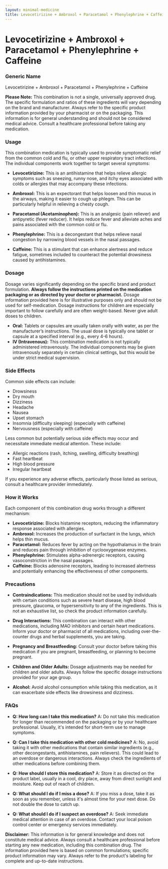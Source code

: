 ```yaml
---
layout: minimal-medicine
title: Levocetirizine + Ambroxol + Paracetamol + Phenylephrine + Caffeine
---
```


# Levocetirizine + Ambroxol + Paracetamol + Phenylephrine + Caffeine
### Generic Name
Levocetirizine + Ambroxol + Paracetamol + Phenylephrine + Caffeine

**Please Note:** This combination is not a single, universally approved drug.  The specific formulation and ratios of these ingredients will vary depending on the brand and manufacturer.  Always refer to the specific product information provided by your pharmacist or on the packaging. This information is for general understanding and should not be considered medical advice.  Consult a healthcare professional before taking any medication.


### Usage

This combination medication is typically used to provide symptomatic relief from the common cold and flu, or other upper respiratory tract infections.  The individual components work together to target several symptoms:

* **Levocetirizine:** This is an antihistamine that helps relieve allergic symptoms such as sneezing, runny nose, and itchy eyes associated with colds or allergies that may accompany these infections.

* **Ambroxol:** This is an expectorant that helps loosen and thin mucus in the airways, making it easier to cough up phlegm.  This can be particularly helpful in relieving a chesty cough.

* **Paracetamol (Acetaminophen):** This is an analgesic (pain reliever) and antipyretic (fever reducer). It helps reduce fever and alleviate aches and pains associated with the common cold or flu.

* **Phenylephrine:** This is a decongestant that helps relieve nasal congestion by narrowing blood vessels in the nasal passages.

* **Caffeine:** This is a stimulant that can enhance alertness and reduce fatigue, sometimes included to counteract the potential drowsiness caused by antihistamines.


### Dosage

Dosage varies significantly depending on the specific brand and product formulation.  **Always follow the instructions printed on the medication packaging or as directed by your doctor or pharmacist.**  Dosage information provided here is for illustrative purposes only and should not be used for self-medication.  Dosage instructions for children are especially important to follow carefully and are often weight-based. Never give adult doses to children.

* **Oral:**  Tablets or capsules are usually taken orally with water, as per the manufacturer’s instructions.  The usual dose is typically one tablet or capsule at a specified interval (e.g., every 4-6 hours).
* **IV (Intravenous):** This combination medication is not typically administered intravenously. The individual components may be given intravenously separately in certain clinical settings, but this would be under strict medical supervision.


### Side Effects

Common side effects can include:

* Drowsiness
* Dry mouth
* Dizziness
* Headache
* Nausea
* Upset stomach
* Insomnia (difficulty sleeping) (especially with caffeine)
* Nervousness (especially with caffeine)

Less common but potentially serious side effects may occur and necessitate immediate medical attention. These include:

* Allergic reactions (rash, itching, swelling, difficulty breathing)
* Fast heartbeat
* High blood pressure
* Irregular heartbeat


If you experience any adverse effects, particularly those listed as serious, consult a healthcare provider immediately.



### How it Works

Each component of this combination drug works through a different mechanism:

* **Levocetirizine:** Blocks histamine receptors, reducing the inflammatory response associated with allergies.
* **Ambroxol:** Increases the production of surfactant in the lungs, which helps thin mucus.
* **Paracetamol:** Reduces fever by acting on the hypothalamus in the brain and reduces pain through inhibition of cyclooxygenase enzymes.
* **Phenylephrine:** Stimulates alpha-adrenergic receptors, causing vasoconstriction in the nasal passages.
* **Caffeine:** Blocks adenosine receptors, leading to increased alertness and potentially enhancing the effectiveness of other components.


### Precautions

* **Contraindications:** This medication should not be used by individuals with certain conditions such as severe heart disease, high blood pressure, glaucoma, or hypersensitivity to any of the ingredients.  This is not an exhaustive list, so check the product information carefully.

* **Drug Interactions:** This combination can interact with other medications, including MAO inhibitors and certain heart medications. Inform your doctor or pharmacist of all medications, including over-the-counter drugs and herbal supplements, you are taking.

* **Pregnancy and Breastfeeding:**  Consult your doctor before taking this medication if you are pregnant, breastfeeding, or planning to become pregnant.

* **Children and Older Adults:**  Dosage adjustments may be needed for children and older adults. Always follow the specific dosage instructions provided for your age group.

* **Alcohol:** Avoid alcohol consumption while taking this medication, as it can exacerbate side effects like drowsiness and dizziness.



### FAQs

* **Q: How long can I take this medication?** A:  Do not take this medication for longer than recommended on the packaging or by your healthcare professional. Usually, it's intended for short-term use to manage symptoms.

* **Q: Can I take this medication with other cold medicines?** A: No, avoid taking it with other medications that contain similar ingredients (e.g., other decongestants, antihistamines, pain relievers). This could lead to an overdose or dangerous interactions. Always check the ingredients of other medications before combining them.

* **Q: How should I store this medication?** A: Store it as directed on the product label, usually in a cool, dry place, away from direct sunlight and moisture. Keep out of reach of children.

* **Q: What should I do if I miss a dose?** A:  If you miss a dose, take it as soon as you remember, unless it's almost time for your next dose. Do not double the dose to catch up.

* **Q: What should I do if I suspect an overdose?** A: Seek immediate medical attention in case of an overdose.  Contact your local poison control center or emergency services immediately.


**Disclaimer:** This information is for general knowledge and does not constitute medical advice. Always consult a healthcare professional before starting any new medication, including this combination drug.  The information provided here is based on common formulations; specific product information may vary. Always refer to the product's labeling for complete and up-to-date instructions.
